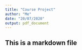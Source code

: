 ```yaml
---
title: "Course Project"
author: "Me"
date: "20/07/2020"
output: pdf_document
---
```

## This is a markdown file
